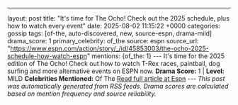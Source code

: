 ---
layout: post
title: "It's time for The Ocho! Check out the 2025 schedule, plus how to watch every event"
date: 2025-08-02 11:15:22 +0000
categories: gossip
tags: [of-the, auto-discovered, new, source-espn, drama-mild]
drama_score: 1
primary_celebrity: of_the
source: espn
source_url: "https://www.espn.com/action/story/_/id/45853003/the-ocho-2025-schedule-how-watch-espn"
mentions: {of_the: 1} --- It's time for the 2025 edition of The Ocho! Check out how to watch T-Rex races, paintball, dog surfing and more alternative events on ESPN now. **Drama Score:** 1 | **Level:** MILD **Celebrities Mentioned:** Of The [Read full article at Espn](https://www.espn.com/action/story/_/id/45853003/the-ocho-2025-schedule-how-watch-espn) --- *This post was automatically generated from RSS feeds. Drama scores are calculated based on mention frequency and source reliability.*